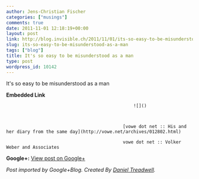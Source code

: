 ```yaml
---
author: Jens-Christian Fischer
categories: ["musings"]
comments: true
date: 2011-11-01 12:18:19+00:00
layout: post
link: http://blog.invisible.ch/2011/11/01/its-so-easy-to-be-misunderstood-as-a-man/
slug: its-so-easy-to-be-misunderstood-as-a-man
tags: ["blog"]
title: It's so easy to be misunderstood as a man
type: post
wordpress_id: 10142
---
```


It's so easy to be misunderstood as a man


												

**Embedded Link**


												


													![]()
												


												[vowe dot net :: His and her diary from the same day](http://vowe.net/archives/012802.html)  

												vowe dot net :: Volker Weber and Associates  

										


										

**Google+:** [View post on Google+](https://plus.google.com/109789939743085010576/posts/VhNNeNGvVc8)

  
  
_Post imported by Google+Blog.  Created By [Daniel Treadwell](http://minimali.se/)._

